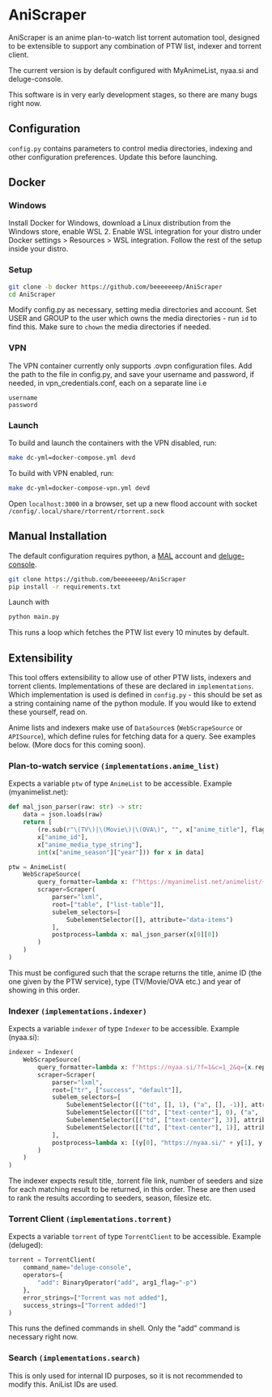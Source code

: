# AniScraper

AniScraper is an anime plan-to-watch list torrent automation tool, designed to be extensible to support any combination of PTW list, indexer and torrent client.

The current version is by default configured with MyAnimeList, nyaa.si and deluge-console.

This software is in very early development stages, so there are many bugs right now.

## Configuration

`config.py` contains parameters to control media directories, indexing and other configuration preferences. Update this before launching.

## Docker

### Windows

Install Docker for Windows, download a Linux distribution from the Windows store, enable WSL 2. Enable WSL integration for your distro under Docker settings > Resources > WSL integration. Follow the rest of the setup inside your distro.

### Setup

```bash
git clone -b docker https://github.com/beeeeeeep/AniScraper
cd AniScraper

```

Modify config.py as necessary, setting media directories and account. Set USER and GROUP to the user which owns the media directories - run `id` to find this. Make sure to `chown` the media directories if needed.

### VPN

The VPN container currently only supports .ovpn configuration files. Add the path to the file in config.py, and save your username and password, if needed, in vpn_credentials.conf, each on a separate line i.e

```
username
password

```

### Launch

To build and launch the containers with the VPN disabled, run:

```bash
make dc-yml=docker-compose.yml devd
```

To build with VPN enabled, run:

```bash
make dc-yml=docker-compose-vpn.yml devd
```

Open `localhost:3000` in a browser, set up a new flood account with socket `/config/.local/share/rtorrent/rtorrent.sock`

## Manual Installation

The default configuration requires python, a [MAL](https://myanimelist.net) account and [deluge-console](https://dev.deluge-torrent.org/wiki/UserGuide/ThinClient).

```bash
git clone https://github.com/beeeeeeep/AniScraper
pip install -r requirements.txt
```

Launch with

```bash
python main.py
```

This runs a loop which fetches the PTW list every 10 minutes by default.

## Extensibility

This tool offers extensibility to allow use of other PTW lists, indexers and torrent clients. Implementations of these are declared in `implementations`. Which implementation is used is defined in `config.py` - this should be set as a string containing name of the python module. If you would like to extend these yourself, read on.

Anime lists and indexers make use of `DataSource`s (`WebScrapeSource` or `APISource`), which define rules for fetching data for a query. See examples below. (More docs for this coming soon).

### Plan-to-watch service `(implementations.anime_list)`

Expects a variable `ptw` of type `AnimeList` to be accessible. Example (myanimelist.net):

```python
def mal_json_parser(raw: str) -> str:
    data = json.loads(raw)
    return [
        (re.sub(r"\(TV\)|\(Movie\)|\(OVA\)", "", x["anime_title"], flags=re.IGNORECASE), 
        x["anime_id"], 
        x["anime_media_type_string"], 
        int(x["anime_season"]["year"])) for x in data]

ptw = AnimeList(
    WebScrapeSource(
        query_formatter=lambda x: f"https://myanimelist.net/animelist/{x}?status=6",
        scraper=Scraper(
            parser="lxml",
            root=["table", ["list-table"]],
            subelem_selectors=[
                SubelementSelector([], attribute="data-items")
            ],
            postprocess=lambda x: mal_json_parser(x[0][0])
        )
    )
)
```

This must be configured such that the scrape returns the title, anime ID (the one given by the PTW service), type (TV/Movie/OVA etc.) and year of showing in this order.

### Indexer `(implementations.indexer)`

Expects a variable `indexer` of type `Indexer` to be accessible. Example (nyaa.si):

```python
indexer = Indexer(
    WebScrapeSource(
        query_formatter=lambda x: f"https://nyaa.si/?f=1&c=1_2&q={x.replace(' ', '+')}&s=seeders&o=desc",
        scraper=Scraper(
            parser="lxml",
            root=["tr", ["success", "default"]],
            subelem_selectors=[
                SubelementSelector([("td", [], 1), ("a", [], -1)], attribute="text"),  # result title
                SubelementSelector([("td", ["text-center"], 0), ("a", [])], attribute="href"),  # (local) torrent link
                SubelementSelector([("td", ["text-center"], 3)], attribute="text"),  # seeders
                SubelementSelector([("td", ["text-center"], 1)], attribute="text")  # file size
            ],
            postprocess=lambda x: [(y[0], "https://nyaa.si/" + y[1], y[2], y[3]) for y in x]
        )
    )
)
```

The indexer expects result title, .torrent file link, number of seeders and size for each matching result to be returned, in this order. These are then used to rank the results according to seeders, season, filesize etc.

### Torrent Client `(implementations.torrent)`

Expects a variable `torrent` of type `TorrentClient` to be accessible. Example (deluged):

```python
torrent = TorrentClient(
    command_name="deluge-console", 
    operators={
        "add": BinaryOperator("add", arg1_flag="-p")
    },
    error_strings=["Torrent was not added"],
    success_strings=["Torrent added!"]
)
```

This runs the defined commands in shell. Only the "add" command is necessary right now.

### Search `(implementations.search)`

This is only used for internal ID purposes, so it is not recommended to modify this. AniList IDs are used.
